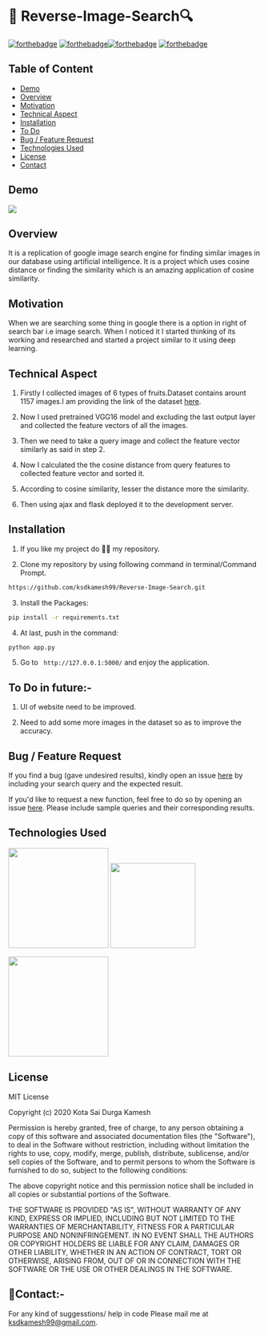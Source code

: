 # 🔎 Reverse-Image-Search🔍

[![forthebadge](https://forthebadge.com/images/badges/built-with-love.svg)](https://forthebadge.com)
[![forthebadge](https://forthebadge.com/images/badges/made-with-python.svg)](https://forthebadge.com)[![forthebadge](https://forthebadge.com/images/badges/its-not-a-lie-if-you-believe-it.svg)](https://forthebadge.com)
[![forthebadge](https://forthebadge.com/images/badges/built-by-developers.svg)](https://forthebadge.com)
## Table of Content
  * [Demo](#demo)
  * [Overview](#overview)
  * [Motivation](#motivation)
  * [Technical Aspect](#technical-aspect)
  * [Installation](#installation)
  * [To Do](#to-do-in-future-)
  * [Bug / Feature Request](#bug---feature-request)
  * [Technologies Used](#technologies-used)
  * [License](#license)
  * [Contact](#contact-)


## Demo
![](demos.gif)

## Overview

It is a replication of google image search engine for finding similar images in our database using artificial intelligence. It is a project which uses cosine distance or finding the similarity which is an amazing application of cosine similarity.

## Motivation

When we are searching some thing in google there is a option in right of search bar i.e image search. When I noticed it I started thinking of its working and researched and started a project similar to it using deep learning.

## Technical Aspect

1. Firstly I collected images of 6 types of fruits.Dataset contains arount 1157 images.I am providing the link of the dataset [here](https://drive.google.com/drive/folders/1RFnObzTjFsrGVOzpw6q_WYQQJoehglA2?usp=sharing).

2. Now I used pretrained VGG16 model and excluding the last output layer and collected the feature vectors of all the images.

3. Then we need to take a query image and collect the feature vector similarly as said in step 2.

4. Now I calculated the the cosine distance from query features to collected feature vector and sorted it.

5. According to cosine similarity, lesser the distance more the similarity.

6. Then using ajax and flask deployed it to the development server.


## Installation
1. If you like my project do 🌟🌟 my repository.

2. Clone my repository by using following command in terminal/Command Prompt.

```sh
https://github.com/ksdkamesh99/Reverse-Image-Search.git
```

3. Install the Packages: 
```sh
pip install -r requirements.txt
```

4. At last, push in the command:
```sh
python app.py
```

5. Go to ` http://127.0.0.1:5000/` and enjoy the application.

## To Do in future:-
1. UI of website need to be improved.

2. Need to add some more images in the dataset so as to improve the accuracy.

## Bug / Feature Request
If you find a bug (gave undesired results), kindly open an issue [here](https://github.com/ksdkamesh99/Reverse-Image-Search/issues/new/) by including your search query and the expected result.

If you'd like to request a new function, feel free to do so by opening an issue [here](https://github.com/ksdkamesh99/Reverse-Image-Search/issues/new/). Please include sample queries and their corresponding results.

## Technologies Used


[<img target="_blank" src="https://keras.io/img/logo-small.png" width=200>](https://keras.io/api/applications/) [<img target="_blank" src="https://www.fullstackpython.com/img/logos/scipy.png" width=170>](https://docs.scipy.org/doc/scipy/reference/generated/scipy.spatial.distance.cosine.html)

[<img target="_blank" src="https://flask.palletsprojects.com/en/1.1.x/_images/flask-logo.png" width=200>](https://flask.palletsprojects.com/en/1.1.x/) 



## License

MIT License

Copyright (c) 2020 Kota Sai Durga Kamesh

Permission is hereby granted, free of charge, to any person obtaining a copy
of this software and associated documentation files (the "Software"), to deal
in the Software without restriction, including without limitation the rights
to use, copy, modify, merge, publish, distribute, sublicense, and/or sell
copies of the Software, and to permit persons to whom the Software is
furnished to do so, subject to the following conditions:

The above copyright notice and this permission notice shall be included in all
copies or substantial portions of the Software.

THE SOFTWARE IS PROVIDED "AS IS", WITHOUT WARRANTY OF ANY KIND, EXPRESS OR
IMPLIED, INCLUDING BUT NOT LIMITED TO THE WARRANTIES OF MERCHANTABILITY,
FITNESS FOR A PARTICULAR PURPOSE AND NONINFRINGEMENT. IN NO EVENT SHALL THE
AUTHORS OR COPYRIGHT HOLDERS BE LIABLE FOR ANY CLAIM, DAMAGES OR OTHER
LIABILITY, WHETHER IN AN ACTION OF CONTRACT, TORT OR OTHERWISE, ARISING FROM,
OUT OF OR IN CONNECTION WITH THE SOFTWARE OR THE USE OR OTHER DEALINGS IN THE
SOFTWARE.


## 📧Contact:-
For any kind of suggesstions/ help in code Please mail me at ksdkamesh99@gmail.com.


